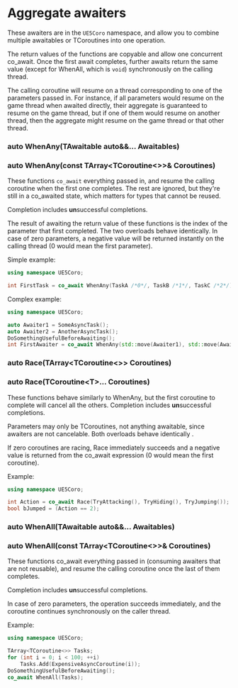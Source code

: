 # Aggregate awaiters

These awaiters are in the `UE5Coro` namespace, and allow you to combine multiple
awaitables or TCoroutines into one operation.

The return values of the functions are copyable and allow one concurrent
co_await.
Once the first await completes, further awaits return the same value (except for
WhenAll, which is `void`) synchronously on the calling thread.

The calling coroutine will resume on a thread corresponding to one of the
parameters passed in.
For instance, if all parameters would resume on the game thread when awaited
directly, their aggregate is guaranteed to resume on the game thread, but if one
of them would resume on another thread, then the aggregate might resume on the
game thread or that other thread.

### auto WhenAny(TAwaitable auto&&... Awaitables)
### auto WhenAny(const TArray\<TCoroutine\<\>\>& Coroutines)

These functions `co_await` everything passed in, and resume the calling
coroutine when the first one completes.
The rest are ignored, but they're still in a co_awaited state, which matters for
types that cannot be reused.

Completion includes **un**successful completions.

The result of awaiting the return value of these functions is the index of the
parameter that first completed.
The two overloads behave identically.
In case of zero parameters, a negative value will be returned instantly on the
calling thread (0 would mean the first parameter).

Simple example:
```cpp
using namespace UE5Coro;

int FirstTask = co_await WhenAny(TaskA /*0*/, TaskB /*1*/, TaskC /*2*/);
```

Complex example:
```cpp
using namespace UE5Coro;

auto Awaiter1 = SomeAsyncTask();
auto Awaiter2 = AnotherAsyncTask();
DoSomethingUsefulBeforeAwaiting();
int FirstAwaiter = co_await WhenAny(std::move(Awaiter1), std::move(Awaiter2));
```

### auto Race(TArray\<TCoroutine\<\>\> Coroutines)
### auto Race(TCoroutine\<T\>... Coroutines)

These functions behave similarly to WhenAny, but the first coroutine to complete
will cancel all the others.
Completion includes **un**successful completions.

Parameters may only be TCoroutines, not anything awaitable, since awaiters are
not cancelable.
Both overloads behave identically .

If zero coroutines are racing, Race immediately succeeds and a negative value is
returned from the co_await expression (0 would mean the first coroutine).

Example:
```cpp
using namespace UE5Coro;

int Action = co_await Race(TryAttacking(), TryHiding(), TryJumping());
bool bJumped = (Action == 2);
```

### auto WhenAll(TAwaitable auto&&... Awaitables)
### auto WhenAll(const TArray\<TCoroutine\<\>\>& Coroutines)

These functions co_await everything passed in (consuming awaiters that are not
reusable), and resume the calling coroutine once the last of them completes.

Completion includes **un**successful completions.

In case of zero parameters, the operation succeeds immediately, and the
coroutine continues synchronously on the caller thread.

Example:
```cpp
using namespace UE5Coro;

TArray<TCoroutine<>> Tasks;
for (int i = 0; i < 100; ++i)
    Tasks.Add(ExpensiveAsyncCoroutine(i));
DoSomethingUsefulBeforeAwaiting();
co_await WhenAll(Tasks);
```
